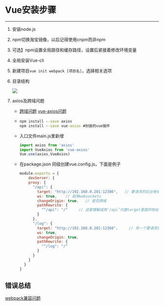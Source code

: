 # Vue安装步骤
---
1. 安装node.js

2. npm切换淘宝镜像，以后记得使用cnpm而非npm

3. 可选】npm设置全局路径和缓存路径，设置后紧接着修改环境变量

4. 全局安装Vue-cli

5. 新建项目`vue init webpack [项目名]`，选择相关选项

6. 目录结构

   ![](https://img-blog.csdn.net/20181017085246392?watermark/2/text/aHR0cHM6Ly9ibG9nLmNzZG4ubmV0L2JhaWR1XzI0MzQ2MjM1/font/5a6L5L2T/fontsize/400/fill/I0JBQkFCMA==/dissolve/70)

7. axios及跨域问题

   + [跨域问题](https://www.jianshu.com/p/1318132bdf96) [vue-axios问题](https://segmentfault.com/q/1010000010425538)

   + ```cmd
     npm install --save axios
     npm install --save vue-axios #封装的vue插件
     ```

   + 入口文件main.js里新增

     ```js
     import axios from 'axios'
     import VueAxios from 'vue-axios'
     Vue.use(axios,VueAxios)
     ```

   + 在package.json 同级创建vue.config.js，下面是例子

     ```js
     module.exports = {
         devServer: {
         proxy: {
           "/api": {
             target: "http://192.168.0.201:12386",   // 要请求的后台地址
             ws: true,    // 启用websockets
             changeOrigin: true,   // 是否跨域
             pathRewrite: {   
               "^/api": "/"     // 这里理解成用‘/api’代替target里面的地址，后面组件中我们掉接口时直接用api代替
             }
           },
           "/log": {
             target: "http://192.168.0.201:12368",     // 另一个要请求的地址
             ws: true,
             changeOrigin: true,
             pathRewrite: {
               "^/log": "/"
             }
           }
         }
       }
     }
     ```



## 错误总结

[webpack兼容问题](https://blog.csdn.net/u011618035/article/details/102621101)